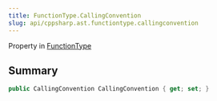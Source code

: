 ```yaml
---
title: FunctionType.CallingConvention
slug: api/cppsharp.ast.functiontype.callingconvention
---
```

Property in [FunctionType](/api/cppsharp/ast/functiontype)

## Summary



```csharp
public CallingConvention CallingConvention { get; set; }
```


